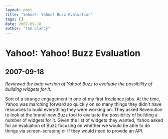 ```yaml
---
layout: post
title: "Yahoo!: Yahoo! Buzz Evaluation"
tags: []
date: 2007-09-18
author: "Tom Clancy"
---
```


# Yahoo!: Yahoo! Buzz Evaluation

## 2007-09-18

_Reviewed the beta version of Yahoo! Buzz to evaluate the possibility of building widgets for it._

<p>Sort of a strange engagement in one of my first freelance jobs. At the time, Yahoo was marching forward so quickly on so many things they didn't have resources to build everything they were working on. They asked Revenution to look at the brand-new Buzz tool to evaluate the possibility of building a number of widgets for it. Given the list of widgets they wanted, Yahoo asked for an evaluation of Buzz focusing on whether we would be able to do things via screen-scraping or if they would need to provide an API.&nbsp;</p>
